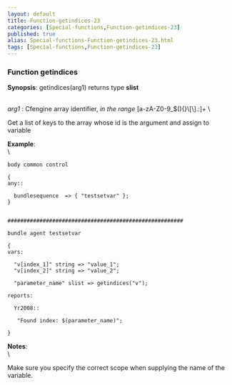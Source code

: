 ```yaml
---
layout: default
title: Function-getindices-23
categories: [Special-functions,Function-getindices-23]
published: true
alias: Special-functions-Function-getindices-23.html
tags: [Special-functions,Function-getindices-23]
---
```


### Function getindices

**Synopsis**: getindices(arg1) returns type **slist**

\
 *arg1* : Cfengine array identifier, *in the range*
[a-zA-Z0-9\_\$(){}\\[\\].:]+ \

Get a list of keys to the array whose id is the argument and assign to
variable

**Example**:\
 \

~~~~ {.verbatim}
body common control

{
any::

  bundlesequence  => { "testsetvar" };   
}


#######################################################

bundle agent testsetvar

{
vars:

  "v[index_1]" string => "value_1";
  "v[index_2]" string => "value_2";

  "parameter_name" slist => getindices("v");

reports:

  Yr2008::

   "Found index: $(parameter_name)";

}
~~~~

**Notes**:\
 \

Make sure you specify the correct scope when supplying the name of the
variable.
